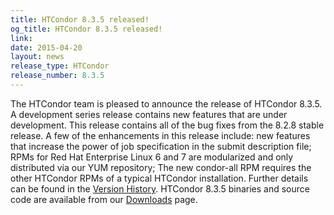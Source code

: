 ```yaml
---
title: HTCondor 8.3.5 released!
og_title: HTCondor 8.3.5 released!
link: 
date: 2015-04-20
layout: news
release_type: HTCondor
release_number: 8.3.5
---
```


The HTCondor team is pleased to announce the release of HTCondor 8.3.5. A development series release contains new features that are under development. This release contains all of the bug fixes from the 8.2.8 stable release. A few of the enhancements in this release include: new features that increase the power of job specification in the submit description file; RPMs for Red Hat Enterprise Linux 6 and 7 are modularized and only distributed via our YUM repository; The new condor-all RPM requires the other HTCondor RPMs of a typical HTCondor installation. Further details can be found in the <a href="manual/v8.3.5/10_3Development_Release.html">Version History</a>. HTCondor 8.3.5 binaries and source code are available from our <a href="downloads/">Downloads</a> page. 
